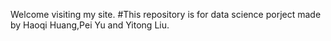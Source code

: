 Welcome visiting my site.
#This repository is for data science porject made by Haoqi Huang,Pei Yu and Yitong Liu.
